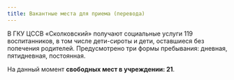 ```yaml
---
title: Вакантные места для приема (перевода)
---
```


В ГКУ ЦССВ «Сколковский» получают социальные услуги 119 воспитанников, в том числе дети-сироты и дети, оставшиеся
без попечения родителей. Предусмотрено три формы пребывания: дневная, пятидневная, постоянная.

На данный момент **свободных мест в учреждении: 21**.
